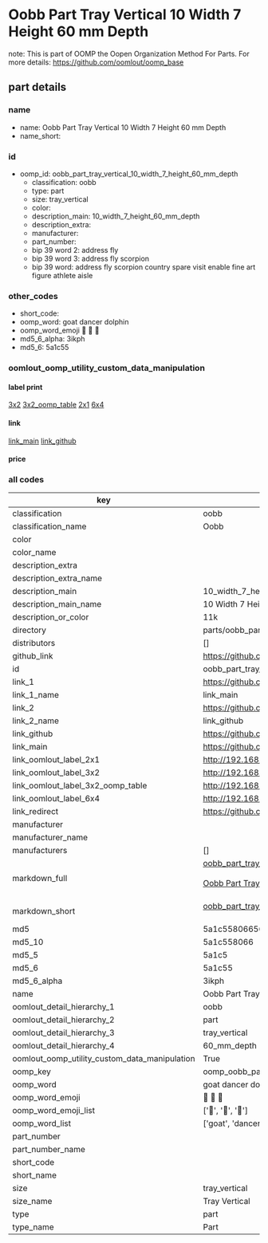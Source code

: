 # Oobb Part Tray Vertical 10 Width 7 Height 60 mm Depth  

note: This is part of OOMP the Oopen Organization Method For Parts. For more details: https://github.com/oomlout/oomp_base

##  part details
  







### name
* name: Oobb Part Tray Vertical 10 Width 7 Height 60 mm Depth
* name_short: 
### id
* oomp_id: oobb_part_tray_vertical_10_width_7_height_60_mm_depth
  * classification: oobb
  * type: part
  * size: tray_vertical
  * color: 
  * description_main: 10_width_7_height_60_mm_depth
  * description_extra: 
  * manufacturer: 
  * part_number: 
  * bip 39 word 2: address fly
  * bip 39 word 3: address fly scorpion
  * bip 39 word: address fly scorpion country spare visit enable fine art figure athlete aisle

### other_codes
* short_code: 
* oomp_word: goat dancer dolphin
* oomp_word_emoji :goat: :dancer: :dolphin:
* md5_6_alpha: 3ikph
* md5_6: 5a1c55






### oomlout_oomp_utility_custom_data_manipulation
#### label print
[3x2](http://192.168.1.245:1112/?label=oomp%203ikph)
[3x2_oomp_table](http://192.168.1.108:1112/?label=oomp%203ikph)
[2x1](http://192.168.1.242:1112/?label=oomp%203ikph)
[6x4](http://192.168.1.55:1112/?label=oomp%203ikph)    

#### link

[link_main](https://github.com/oomlout/oomlout_oomp_version_1_messy/tree/main/parts/oobb_part_tray_vertical_10_width_7_height_60_mm_depth) [link_github](https://github.com/oomlout/oomlout_oomp_version_1_messy/tree/main/parts/oobb_part_tray_vertical_10_width_7_height_60_mm_depth)                             

#### price







### all codes 
| key | value |  
| --- | --- |  
| classification | oobb |  
| classification_name | Oobb |  
| color |  |  
| color_name |  |  
| description_extra |  |  
| description_extra_name |  |  
| description_main | 10_width_7_height_60_mm_depth |  
| description_main_name | 10 Width 7 Height 60 mm Depth |  
| description_or_color | 11k |  
| directory | parts/oobb_part_tray_vertical_10_width_7_height_60_mm_depth |  
| distributors | [] |  
| github_link | https://github.com/oomlout/oomlout_oomp_part_src/tree/main/parts/oobb_part_tray_vertical_10_width_7_height_60_mm_depth |  
| id | oobb_part_tray_vertical_10_width_7_height_60_mm_depth |  
| link_1 | https://github.com/oomlout/oomlout_oomp_version_1_messy/tree/main/parts/oobb_part_tray_vertical_10_width_7_height_60_mm_depth |  
| link_1_name | link_main |  
| link_2 | https://github.com/oomlout/oomlout_oomp_version_1_messy/tree/main/parts/oobb_part_tray_vertical_10_width_7_height_60_mm_depth |  
| link_2_name | link_github |  
| link_github | https://github.com/oomlout/oomlout_oomp_version_1_messy/tree/main/parts/oobb_part_tray_vertical_10_width_7_height_60_mm_depth |  
| link_main | https://github.com/oomlout/oomlout_oomp_version_1_messy/tree/main/parts/oobb_part_tray_vertical_10_width_7_height_60_mm_depth |  
| link_oomlout_label_2x1 | http://192.168.1.242:1112/?label=oomp%203ikph |  
| link_oomlout_label_3x2 | http://192.168.1.245:1112/?label=oomp%203ikph |  
| link_oomlout_label_3x2_oomp_table | http://192.168.1.108:1112/?label=oomp%203ikph |  
| link_oomlout_label_6x4 | http://192.168.1.55:1112/?label=oomp%203ikph |  
| link_redirect | https://github.com/oomlout/oomlout_oomp_version_1_messy/tree/main/parts/oobb_part_tray_vertical_10_width_7_height_60_mm_depth |  
| manufacturer |  |  
| manufacturer_name |  |  
| manufacturers | [] |  
| markdown_full | [oobb_part_tray_vertical_10_width_7_height_60_mm_depth](none)<br>[](none)<br>[Oobb Part Tray Vertical 10 Width 7 Height 60 Mm Depth](none)<br><br> |  
| markdown_short | [oobb_part_tray_vertical_10_width_7_height_60_mm_depth](none)<br><br> |  
| md5 | 5a1c55806656c92bd36833118256781b |  
| md5_10 | 5a1c558066 |  
| md5_5 | 5a1c5 |  
| md5_6 | 5a1c55 |  
| md5_6_alpha | 3ikph |  
| name | Oobb Part Tray Vertical 10 Width 7 Height 60 mm Depth |  
| oomlout_detail_hierarchy_1 | oobb |  
| oomlout_detail_hierarchy_2 | part |  
| oomlout_detail_hierarchy_3 | tray_vertical |  
| oomlout_detail_hierarchy_4 | 60_mm_depth |  
| oomlout_oomp_utility_custom_data_manipulation | True |  
| oomp_key | oomp_oobb_part_tray_vertical_10_width_7_height_60_mm_depth |  
| oomp_word | goat dancer dolphin |  
| oomp_word_emoji | :goat: :dancer: :dolphin: |  
| oomp_word_emoji_list | [':goat:', ':dancer:', ':dolphin:'] |  
| oomp_word_list | ['goat', 'dancer', 'dolphin'] |  
| part_number |  |  
| part_number_name |  |  
| short_code |  |  
| short_name |  |  
| size | tray_vertical |  
| size_name | Tray Vertical |  
| type | part |  
| type_name | Part |  
